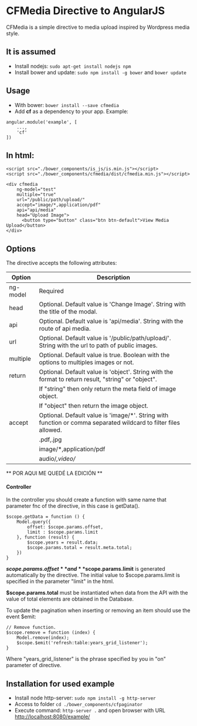 # CFMedia Directive to AngularJS

CFMedia is a simple directive to media upload inspired by Wordpress media style.

## It is assumed
- Install nodejs: `sudo apt-get install nodejs npm`
- Install bower and update: `sudo npm install -g bower` and `bower update`

## Usage
- With bower: `bower install --save cfmedia`
- Add **cf** as a dependency to your app. Example:
```
angular.module('example', [
    ...,
    'cf'
])
```

## In html:

```
<script src="./bower_components/is_js/is.min.js"></script>
<script src="./bower_components/cfmedia/dist/cfmedia.min.js"></script>
```

```
<div cfmedia
    ng-model="test"
    multiple="true"
    url="/public/path/upload/"
    accept="image/*,application/pdf"
    api="api/media"
    head="Upload Image">
      <button type="button" class="btn btn-default">View Media Upload</button>
</div>
```

## Options
The directive accepts the following attributes:

| Option | Description |
|--------|--------|
|    ng-model    |    Required    |
|    head    |    Optional. Default value is 'Change Image'. String with the title of the modal.    |
|    api    |    Optional. Default value is 'api/media'. String with the route of api media.    |
|    url    |    Optional. Default value is '/public/path/upload/'. String with the url to path of public images.    |
|    multiple    |    Optional. Default value is true. Boolean with the options to multiples images or not.    |
|    return    |    Optional. Default value is 'object'. String with the format to return result, "string" or "object".  |
|        |    If "string" then only return the meta field of image object.    |
|        |    If "object" then return the image object.    |
|    accept    |    Optional. Default value is 'image/*'. String with function or comma separated wildcard to filter files allowed.    |
|        |    .pdf,.jpg    |
|        |    image/*,application/pdf    |
|        |    audio/*,video/*    |

** POR AQUI ME QUEDÉ LA EDICIÓN **

#### Controller

In the controller you should create a function with same name that parameter fnc of the directive, in this case is getData().

```
$scope.getData = function () {
    Model.query({
        offset: $scope.params.offset,
        limit : $scope.params.limit
    }, function (result) {
        $scope.years = result.data;
        $scope.params.total = result.meta.total;
    })
}
```

**$scope.params.offset** and **$scope.params.limit** is generated automatically by the directive. The initial value to $scope.params.limit is specified in the parameter "limit" in the html.

**$scope.params.total** must be instantiated when data from the API with the value of total elements are obtained in the Database.

To update the pagination when inserting or removing an item should use the event $emit:
```
// Remove function.
$scope.remove = function (index) {
    Model.remove(index);
    $scope.$emit('refresh:table:years_grid_listener');
}
```

Where "years_grid_listener" is the phrase specified by you in "on" parameter of directive.

## Installation for used example
- Install node http-server: `sudo npm install -g http-server`
- Access to folder `cd ./bower_components/cfpaginator`
- Execute command: `http-server .` and open browser with URL [http://localhost:8080/example/](http://localhost:8080/example/)
